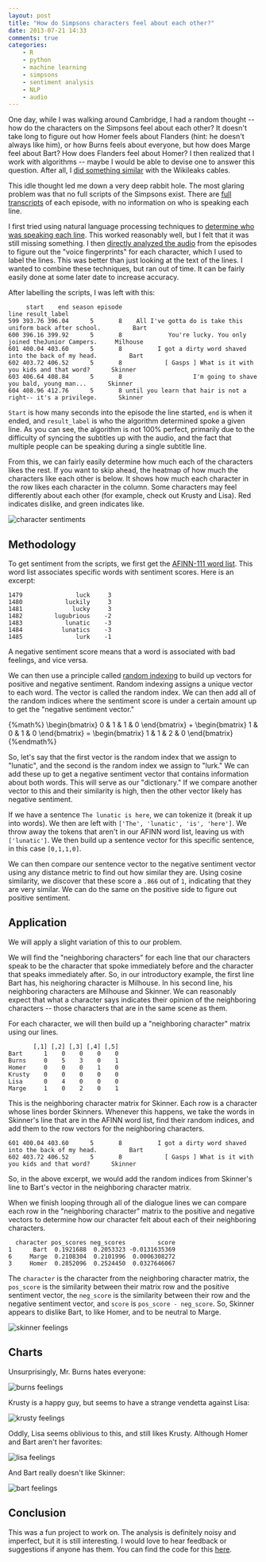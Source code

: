 ```yaml
---
layout: post
title: "How do Simpsons characters feel about each other?"
date: 2013-07-21 14:33
comments: true
categories:
    - R
    - python
    - machine learning
    - simpsons
    - sentiment analysis
    - NLP
    - audio
---
```


One day, while I was walking around Cambridge, I had a random thought -- how do the characters on the Simpsons feel about each other?  It doesn't take long to figure out how Homer feels about Flanders (hint:  he doesn't always like him), or how Burns feels about everyone, but how does Marge feel about Bart?  How does Flanders feel about Homer?  I then realized that I work with algorithms -- maybe I would be able to devise one to answer this question.  After all, I [did something similar](http://vikparuchuri.com/blog/tracking-us-sentiments-over-time-in/) with the Wikileaks cables.

This idle thought led me down a very deep rabbit hole.  The most glaring problem was that no full scripts of the Simpsons exist.  There are [full transcripts](http://www.springfieldspringfield.co.uk/view_episode_scripts.php?tv-show=the-simpsons&episode=s01e01) of each episode, with no information on who is speaking each line.

I first tried using natural language processing techniques to [determine who was speaking each line](/blog/figuring-out-which-simpsons-character-is-speaking).  This worked reasonably well, but I felt that it was still missing something.  I then [directly analyzed the audio](/blog/analyzing-audio-to-figure-out-which-simpsons-character-is-speaking/) from the episodes to figure out the "voice fingerprints" for each character, which I used to label the lines.  This was better than just looking at the text of the lines.  I wanted to combine these techniques, but ran out of time.  It can be fairly easily done at some later date to increase accuracy.

After labelling the scripts, I was left with this:

```
     start    end season episode                                                         line result_label
599 393.76 396.04      5       8    All I've gotta do is take this uniform back after school.         Bart
600 396.16 399.92      5       8             You're lucky. You only joined theJunior Campers.     Milhouse
601 400.04 403.60      5       8          I got a dirty word shaved into the back of my head.         Bart
602 403.72 406.52      5       8            [ Gasps ] What is it with you kids and that word?      Skinner
603 406.64 408.84      5       8                    I'm going to shave you bald, young man...      Skinner
604 408.96 412.76      5       8 until you learn that hair is not a right-- it's a privilege.      Skinner
```

`Start` is how many seconds into the episode the line started, `end` is when it ended, and `result_label` is who the algorithm determined spoke a given line.  As you can see, the algorithm is not 100% perfect, primarily due to the difficulty of syncing the subtitles up with the audio, and the fact that multiple people can be speaking during a single subtitle line.

From this, we can fairly easily determine how much each of the characters likes the rest.  If you want to skip ahead, the heatmap of how much the characters like each other is below.  It shows how much each character in the row likes each character in the column.  Some characters may feel differently about each other (for example, check out Krusty and Lisa).  Red indicates dislike, and green indicates like.

![character sentiments](http://www.vikparuchuri.com/images/simpsons-sentiment/character_sentiments.png)

<!--more-->

Methodology
--------------------------------------

To get sentiment from the scripts, we first get the [AFINN-111 word list](http://www2.imm.dtu.dk/pubdb/views/publication_details.php?id=6010).  This word list associates specific words with sentiment scores.  Here is an excerpt:

```
1479               luck     3
1480            luckily     3
1481              lucky     3
1482         lugubrious    -2
1483            lunatic    -3
1484           lunatics    -3
1485               lurk    -1
```

A negative sentiment score means that a word is associated with bad feelings, and vice versa.

We can then use a principle called [random indexing](http://en.wikipedia.org/wiki/Random_indexing) to build up vectors for positive and negative sentiment.  Random indexing assigns a unique vector to each word.  The vector is called the random index.  We can then add all of the random indices where the sentiment score is under a certain amount up to get the "negative sentiment vector."

{%math%}
\begin{bmatrix}
0 & 1 & 1 & 0
\end{bmatrix} + \begin{bmatrix}
1 & 0 & 1 & 0
\end{bmatrix} = \begin{bmatrix}
1 & 1 & 2 & 0
\end{bmatrix}
{%endmath%}

So, let's say that the first vector is the random index that we assign to "lunatic", and the second is the random index we assign to "lurk."  We can add these up to get a negative sentiment vector that contains information about both words.  This will serve as our "dictionary."  If we compare another vector to this and their similarity is high, then the other vector likely has negative sentiment.

If we have a sentence `The lunatic is here`, we can tokenize it (break it up into words).  We then are left with `['The', 'lunatic', 'is', 'here']`.  We throw away the tokens that aren't in our AFINN word list, leaving us with `['lunatic']`.  We then build up a sentence vector for this specific sentence, in this case `[0,1,1,0]`.

We can then compare our sentence vector to the negative sentiment vector using any distance metric to find out how similar they are.  Using cosine similarity, we discover that these score a `.866` out of `1`, indicating that they are very similar.  We can do the same on the positive side to figure out positive sentiment.

Application
----------------------------------------------------------------

We will apply a slight variation of this to our problem.

We will find the "neighboring characters" for each line that our characters speak to be the character that spoke immediately before and the character that speaks immediately after.  So, in our introductory example, the first line Bart has, his neighoring character is Milhouse.  In his second line, his neighboring characters are Milhouse and Skinner.  We can reasonably expect that what a character says indicates their opinion of the neighboring characters -- those characters that are in the same scene as them.

For each character, we will then build up a "neighboring character" matrix using our lines.

```
       [,1] [,2] [,3] [,4] [,5]
Bart      1    0    0    0    0
Burns     0    5    3    0    1
Homer     0    0    0    1    0
Krusty    0    0    0    0    0
Lisa      0    4    0    0    0
Marge     1    0    2    0    1
```

This is the neighboring character matrix for Skinner.  Each row is a character whose lines border Skinners.  Whenever this happens, we take the words in Skinner's line that are in the AFINN word list, find their random indices, and add them to the row vectors for the neighboring characters.

```
601 400.04 403.60      5       8          I got a dirty word shaved into the back of my head.         Bart
602 403.72 406.52      5       8            [ Gasps ] What is it with you kids and that word?      Skinner
```

So, in the above excerpt, we would add the random indices from Skinner's line to Bart's vector in the neighboring character matrix.

When we finish looping through all of the dialogue lines we can compare each row in the "neighboring character" matrix to the positive and negative vectors to determine how our character felt about each of their neighboring characters.

```
  character pos_scores neg_scores         score
1      Bart  0.1921688  0.2053323 -0.0131635369
6     Marge  0.2108304  0.2101996  0.0006308272
3     Homer  0.2852096  0.2524450  0.0327646067
```

The `character` is the character from the neighboring character matrix, the `pos_score` is the similarity between their matrix row and the positive sentiment vector, the `neg_score` is the similarity between their row and the negative sentiment vector, and `score` is `pos_score - neg_score`.  So, Skinner appears to dislike Bart, to like Homer, and to be neutral to Marge.

![skinner feelings](http://www.vikparuchuri.com/images/simpsons-sentiment/skinner_feelings.png)

Charts
------------------------------------------

Unsurprisingly, Mr. Burns hates everyone:

![burns feelings](http://www.vikparuchuri.com/images/simpsons-sentiment/burns_feelings.png)

Krusty is a happy guy, but seems to have a strange vendetta against Lisa:

![krusty feelings](http://www.vikparuchuri.com/images/simpsons-sentiment/krusty_feelings.png)

Oddly, Lisa seems oblivious to this, and still likes Krusty.  Although Homer and Bart aren't her favorites:

![lisa feelings](http://www.vikparuchuri.com/images/simpsons-sentiment/lisa_feelings.png)

And Bart really doesn't like Skinner:

![bart feelings](http://www.vikparuchuri.com/images/simpsons-sentiment/bart_feelings.png)

Conclusion
--------------------------------------------

This was a fun project to work on.  The analysis is definitely noisy and imperfect, but it is still interesting.  I would love to hear feedback or suggestions if anyone has them.  You can find the code for this [here](https://github.com/vikparuchuri/simpsons-scripts).
